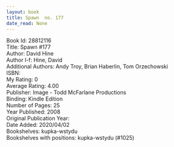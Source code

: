 ```yaml
---
layout: book
title: Spawn  no. 177
date_read: None
---
```


Book Id: 28812116<br />
Title: Spawn #177<br />
Author: David Hine<br />
Author l-f: Hine, David<br />
Additional Authors: Andy Troy, Brian Haberlin, Tom Orzechowski<br />
ISBN: <br />
My Rating: 0<br />
Average Rating: 4.00<br />
Publisher: Image - Todd McFarlane Productions<br />
Binding: Kindle Edition<br />
Number of Pages: 25<br />
Year Published: 2008<br />
Original Publication Year: <br />
Date Added: 2020/04/02<br />
Bookshelves: kupka-wstydu<br />
Bookshelves with positions: kupka-wstydu (#1025)<br />

